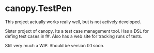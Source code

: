 canopy.TestPen
==============
This project actually works really well, but is not actively developed.

Sister project of canopy.  Its a test case management tool.  Has a DSL for defing test cases in f#.  Also has a web site for tracking runs of tests.

Still very much a WIP.  Should be version 0.1 soon.
